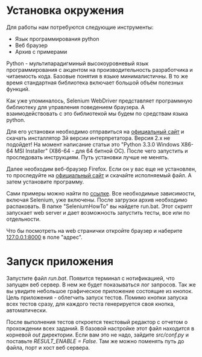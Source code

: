Установка окружения
===================

Для работы нам потребуются следующие инструменты:
 * Язык программирования python
 * Веб браузер
 * Архив с примерами

Python - мультипарадигминый высокоуровневый язык программирования
с акцентом на производительность разработчика и читаемость кода. Базовые понятия в языке минималистичны.
В то же время стандартная библиотека включает большой объём полезных функций.

Как уже упоминалось, Selenium WebDriver представляет программную библиотеку для управления поведением браузера. 
А взаимодействовать с это библиотекой мы будем по средствам языка python.

Для его установки необходимо отправиться на [официальный сайт](http://www.python.org/download/)
и скачать инсталлятор 3й версии интерпретатора. Версия 2.х не подойдет!
На момент написание статьи это "Python 3.3.0 Windows X86-64 MSI Installer" (X86-64 - для 64 битной ОС).
После чего запустить и проследовать инструкциям. Путь установки лучше не менять.

Далее необходим веб-браузер Firefox. Если он у вас еще не установлен,
то проследуйте на [официальный сайт](http://www.mozilla.org/ru/firefox/new/) и скачайте исполняемый файл.
А затем установите программу.

Сами примеры можно найти по [ссылке](https://bitbucket.org/B7W/seleniumhowto/get/default.zip).
Все необходимые зависимости, включая Selenium, уже включены.
После загрузки архив необходимо распаковать. В папке "SeleniumHowTo" вы найдете run.bat.
Этот скрипт запускает web server и дает возможность запустить тесты, все или по отдельности.

Что бы посмотреть на web странички откройте браузер и наберите [127.0.0.1:8000](http://127.0.0.1:8000/) в поле "адрес".


Запуск приложения
=================

Запустите файл *run.bat*. Появится терминал с нотификацией, что запущен веб сервер.
В нем же будет показываться лог запросов. Так же вы увидите небольшое графическое приложение состоящие из кнопок.
Цель приложения - облегчить запуск тестов. Помимо кнопки запуска всех тестов сразу,
для каждого теста генерируется своя кнопка, автоматически.

После выполнения тестов откроется текстовый редактор с отчетом о прохождении всех заданий.
В базовой настройке этот файл находится в корневой *out* директории.
Если вам это не надо, зайдите *src/conf.py* и поставьте *RESULT_ENABLE = False*.
Там же можно поменять путь до файла, порт и хост веб сервера.